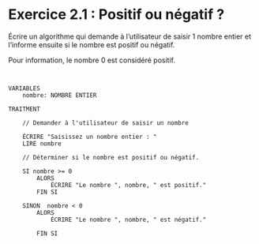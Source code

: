 # Exercice 2.1 : Positif ou négatif ?
Écrire un algorithme qui demande à l’utilisateur de saisir 1 nombre entier et l’informe ensuite si le nombre est positif ou négatif.

Pour information, le nombre 0 est considéré positif.


```


VARIABLES
    nombre: NOMBRE ENTIER

TRAITMENT

    // Demander à l'utilisateur de saisir un nombre
    
    ÉCRIRE "Saisissez un nombre entier : "
    LIRE nombre

    // Déterminer si le nombre est positif ou négatif. 
    
    SI nombre >= 0
        ALORS
            ÉCRIRE "Le nombre ", nombre, " est positif."
        FIN SI
        
    SINON  nombre < 0
        ALORS
            ÉCRIRE "Le nombre ", nombre, " est négatif."
            
        FIN SI


```
